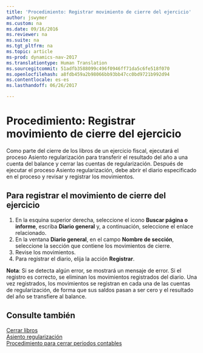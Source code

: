 ```yaml
---
title: 'Procedimiento: Registrar movimiento de cierre del ejercicio'
author: jswymer
ms.custom: na
ms.date: 09/16/2016
ms.reviewer: na
ms.suite: na
ms.tgt_pltfrm: na
ms.topic: article
ms-prod: dynamics-nav-2017
ms.translationtype: Human Translation
ms.sourcegitcommit: 51adfb3588099c496f0946ff71da5c6fe518f070
ms.openlocfilehash: a8fdb459a2b98066bb93bb47cc0bd9721b992d94
ms.contentlocale: es-es
ms.lasthandoff: 06/26/2017

---
```

# <a name="how-to-post-year-end-closing-entry"></a>Procedimiento: Registrar movimiento de cierre del ejercicio
Como parte del cierre de los libros de un ejercicio fiscal, ejecutará el proceso Asiento regularización para transferir el resultado del año a una cuenta del balance y cerrar las cuentas de regularización. Después de ejecutar el proceso Asiento regularización, debe abrir el diario especificado en el proceso y revisar y registrar los movimientos.

## <a name="to-post-the-year-end-closing-entry"></a>Para registrar el movimiento de cierre del ejercicio
1. En la esquina superior derecha, seleccione el icono **Buscar página o informe**, escriba **Diario general** y, a continuación, seleccione el enlace relacionado.
2. En la ventana **Diario general**, en el campo **Nombre de sección**, seleccione la sección que contiene los movimientos de cierre.
3. Revise los movimientos.
4. Para registrar el diario, elija la acción **Registrar**.

**Nota**: Si se detecta algún error, se mostrará un mensaje de error. Si el registro es correcto, se eliminan los movimientos registrados del diario. Una vez registrados, los movimientos se registran en cada una de las cuentas de regularización, de forma que sus saldos pasan a ser cero y el resultado del año se transfiere al balance.

## <a name="see-also"></a>Consulte también
[Cerrar libros](year-close-books.md)  
[Asiento regularización](year-close-income-statement.md)  
[Procedimiento para cerrar periodos contables](year-close-account-periods.md)  
